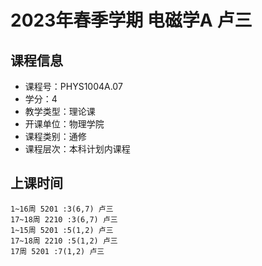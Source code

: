 # 2023年春季学期 电磁学A 卢三






## 课程信息

- 课程号：PHYS1004A.07
- 学分：4
- 教学类型：理论课
- 开课单位：物理学院
- 课程类别：通修
- 课程层次：本科计划内课程

## 上课时间

```
1~16周 5201 :3(6,7) 卢三
17~18周 2210 :3(6,7) 卢三
1~15周 5201 :5(1,2) 卢三
17~18周 2210 :5(1,2) 卢三
17周 5201 :7(1,2) 卢三
```

